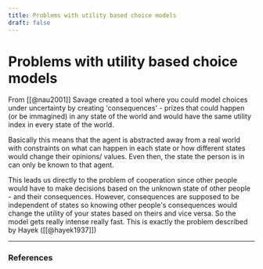 ```yaml
---
title: Problems with utility based choice models
draft: false
---
```

# Problems with utility based choice models
From [[@nau2001]] Savage created a tool where you could model choices under uncertainty by creating 'consequences' - prizes that could happen (or be immagined) in any state of the world and would have the same utility index in every state of the world.

Basically this means that the agent is abstracted away from a real world with constraints on what can happen in each state or how different states would change their opinions/ values. Even then, the state the person is in can only be known to that agent. 

This leads us directly to the problem of cooperation since other people would have to make decisions based on the unknown state of other people - and their consequences. However, consequences are supposed to be independent of states so knowing other people's consequences would change the utility of your states based on theirs and vice versa. So the model gets really intense really fast. This is exactly the problem described by Hayek ([[@hayek1937]])


---
### References
